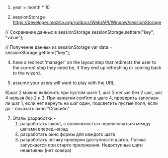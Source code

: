 1) year = month * 10

2) sessionStorage https://developer.mozilla.org/ru/docs/Web/API/Window/sessionStorage

// Сохранение данных в sessionStorage
sessionStorage.setItem("key", "value");

// Получение данных из sessionStorage
var data = sessionStorage.getItem("key");

4) have a redirect ‘manager’ on the layout step that redirects the user to the current step they need be, if they end up refreshing or coming back to the wizard.

5) assume your users will want to play with the URL

6)шаг 2 можно включить при пустом шаге 1, шаг 3 нельзя без 2 шаг, шаг 4 нельзя без 2 и 3. При нажатии confirm в шаге 4, проверить заполнен ли шаг 1, если нет вернуть на шаг один, подсветить пустые поля, если да - показать окно "Спасибо"

7) Этапы разработки - 
    1. разработать layout, c возможностью переключаться между шагами вперед-назад
    2. разработать окно формы для каждого шага
    3. разработать логику проверки доступности шагов. Логика запускается при старте приложения. Недоступные шаги неактивны (нет ховера)